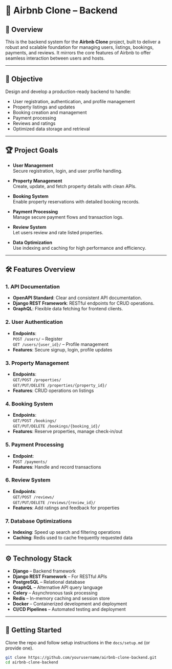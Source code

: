 # 🏡 Airbnb Clone – Backend

## 🚀 Overview

This is the backend system for the **Airbnb Clone** project, built to deliver a robust and scalable foundation for managing users, listings, bookings, payments, and reviews. It mirrors the core features of Airbnb to offer seamless interaction between users and hosts.

---

## 🎯 Objective

Design and develop a production-ready backend to handle:

- User registration, authentication, and profile management
- Property listings and updates
- Booking creation and management
- Payment processing
- Reviews and ratings
- Optimized data storage and retrieval

---

## 🏆 Project Goals

- **User Management**  
  Secure registration, login, and user profile handling.

- **Property Management**  
  Create, update, and fetch property details with clean APIs.

- **Booking System**  
  Enable property reservations with detailed booking records.

- **Payment Processing**  
  Manage secure payment flows and transaction logs.

- **Review System**  
  Let users review and rate listed properties.

- **Data Optimization**  
  Use indexing and caching for high performance and efficiency.

---

## 🛠️ Features Overview

### 1. API Documentation

- **OpenAPI Standard**: Clear and consistent API documentation.
- **Django REST Framework**: RESTful endpoints for CRUD operations.
- **GraphQL**: Flexible data fetching for frontend clients.

### 2. User Authentication

- **Endpoints**:  
  `POST /users/` – Register  
  `GET /users/{user_id}/` – Profile management  
- **Features**: Secure signup, login, profile updates

### 3. Property Management

- **Endpoints**:  
  `GET/POST /properties/`  
  `GET/PUT/DELETE /properties/{property_id}/`  
- **Features**: CRUD operations on listings

### 4. Booking System

- **Endpoints**:  
  `GET/POST /bookings/`  
  `GET/PUT/DELETE /bookings/{booking_id}/`  
- **Features**: Reserve properties, manage check-in/out

### 5. Payment Processing

- **Endpoint**:  
  `POST /payments/`  
- **Features**: Handle and record transactions

### 6. Review System

- **Endpoints**:  
  `GET/POST /reviews/`  
  `GET/PUT/DELETE /reviews/{review_id}/`  
- **Features**: Add ratings and feedback for properties

### 7. Database Optimizations

- **Indexing**: Speed up search and filtering operations
- **Caching**: Redis used to cache frequently requested data

---

## ⚙️ Technology Stack

- **Django** – Backend framework
- **Django REST Framework** – For RESTful APIs
- **PostgreSQL** – Relational database
- **GraphQL** – Alternative API query language
- **Celery** – Asynchronous task processing
- **Redis** – In-memory caching and session store
- **Docker** – Containerized development and deployment
- **CI/CD Pipelines** – Automated testing and deployment

---

## 🧪 Getting Started

Clone the repo and follow setup instructions in the `docs/setup.md` (or provide one).

```bash
git clone https://github.com/yourusername/airbnb-clone-backend.git
cd airbnb-clone-backend

